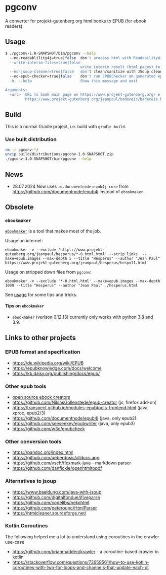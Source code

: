# pgconv

A converter for projekt-gutenberg.org html books to EPUB (for ebook readers).

## Usage

```bash
$ ./pgconv-1.0-SNAPSHOT/bin/pgconv --help
  --no-readablility4j=true|false  don't process html with Readability4J
  --write-interim-files=true|false
                                  write interim result (html pages) to disk
  --no-jsoup-cleaner=true|false   don't clean/sanitize with JSoup clean
  --no-epub-checker=true|false    don't run EPUBChecker on generated epub file
  -h, --help                      Show this message and exit

Arguments:
  <url>  URL to book main page on https://www.projekt-gutenberg.org/ e.g.
         https://www.projekt-gutenberg.org/jeanpaul/badereis/badereis.html
```

## Build

This is a normal Gradle project, i.e. build with `gradle build`.

### Use built distribution

```bash
rm -r pgconv-*/
unzip build/distributions/pgconv-1.0-SNAPSHOT.zip 
./pgconv-1.0-SNAPSHOT/bin/pgconv --help
```

## News

* 28.07.2024 Now uses `io.documentnode:epub4j-core` from https://github.com/documentnode/epub4j instead of `ebookmaker`.

## Obsolete

### `ebookmaker`

[`ebookmaker`](https://github.com/gutenbergtools/ebookmaker) is a tool that makes most of the job.

Usage on internet:

```
ebookmaker -v --exclude 'https://www.projekt-gutenberg.org/jeanpaul/hesperus/*-0.html.html' --strip_links  --make=epub.images --max-depth 5 --title "Hesperus" --author "Jean Paul" https://www.projekt-gutenberg.org/jeanpaul/hesperus/hespv11.html
```

Usage on stripped down files from `pgconv`:

```
ebookmaker -v --exclude '*-0.html.html' --make=epub.images --max-depth 1000 --title "Hesperus" --author "Jean Paul" ./hesperus.html
```

See [usage](https://github.com/gutenbergtools/ebookmaker/blob/master/USAGE.md) for some tips and tricks.

#### Tips on `ebookmaker`

* `ebookmaker` (verison 0.12.13) currently only works with python 3.8 and 3.9.

## Links to other projects

### EPUB format and specification

* https://de.wikipedia.org/wiki/EPUB
* https://epubknowledge.com/docs/welcome
* https://kb.daisy.org/publishing/docs/epub/

### Other epub tools

* [open source ebook creators](https://medevel.com/17-open-source-epub-and-ebook-creators/)
* https://github.com/NiklasGollenstede/epub-creator (js, firefox add-on)
* https://transpect.github.io/modules-epubtools-frontend.html (java, xproc, epub2/3)
* https://github.com/documentnode/epub4j (java, only epub2)
* https://github.com/seeseekey/epubwriter (java, only epub3)
* https://github.com/w3c/epubcheck

### Other conversion tools

* https://pandoc.org/index.html
* https://github.com/ueberdosis/alldocs.app
* https://github.com/vsch/flexmark-java - markdown parser
* https://github.com/danfickle/openhtmltopdf

### Alternatives to jsoup

* https://www.baeldung.com/java-with-jsoup
* https://github.com/digitalfondue/jfiveparse
* https://github.com/codelibs/nekohtml
* https://github.com/peteroupc/HtmlParser
* https://htmlcleaner.sourceforge.net/

### Kotlin Coroutines

The following helped me a lot to understand using coroutines in the crawler use-case

* https://github.com/brianmadden/krawler - a coroutine-based crawler in kotlin
* https://stackoverflow.com/questions/73659561/how-to-use-kotlin-coroutines-with-two-for-loops-and-channels-that-update-each-ot
